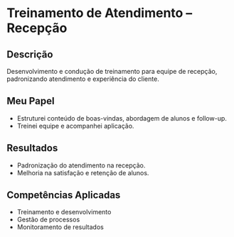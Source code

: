 # Treinamento de Atendimento – Recepção

## Descrição
Desenvolvimento e condução de treinamento para equipe de recepção, padronizando atendimento e experiência do cliente.

## Meu Papel
- Estruturei conteúdo de boas-vindas, abordagem de alunos e follow-up.
- Treinei equipe e acompanhei aplicação.

## Resultados
- Padronização do atendimento na recepção.
- Melhoria na satisfação e retenção de alunos.

## Competências Aplicadas
- Treinamento e desenvolvimento
- Gestão de processos
- Monitoramento de resultados
